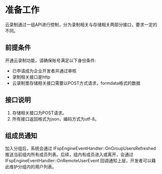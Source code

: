 # 准备工作

云录制通过一组API进行控制，分为录制相关与存储相关两部分接口，要求一定的不同。

## 前提条件

开通云录制功能，请确保账号满足以下身份条件:

-   已申请成为企业开发者并通过审核
-   录制相关接口是http
-   云录制里存储相关接口需要以POST方式请求，formdata格式的数据

## 接口说明

1.  存储相关接口为POST请求。
2.  所有接口返回格式为json，编码方式为utf-8。


## 组成员通知
加入分组后，系统会通过 IFspEngineEventHandler::OnGroupUsersRefreshed 推送当前组内所有成员列表。后续，组内有成员进入或离开，会通过 IFspEngineEventHandler::OnRemoteUserEvent 回调通知上层，开发者可以藉此维护分组内的用户列表。